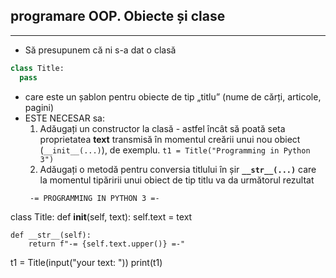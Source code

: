## programare OOP. Obiecte și clase

---

* Să presupunem că ni s-a dat o clasă


```python
class Title:
  pass
```

* care este un șablon pentru obiecte de tip „titlu” (nume de cărți, articole, pagini)
* ESTE NECESAR sa:
   1. Adăugați un constructor la clasă - astfel încât să poată seta proprietatea **text** transmisă în momentul creării unui nou obiect (```__init__(...)```), de exemplu. ```t1 = Title("Programming in Python 3")```
   2. Adăugați o metodă pentru conversia titlului în șir **```__str__(...)```** care la momentul tipăririi unui obiect de tip titlu va da următorul rezultat
    ```
     -= PROGRAMMING IN PYTHON 3 =-
    ```

class Title:
    def __init__(self, text):
        self.text = text

    def __str__(self):
        return f"-= {self.text.upper()} =-"


t1 = Title(input("your text: "))
print(t1)  
